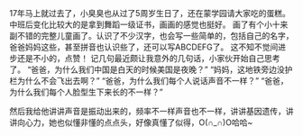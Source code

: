 17年马上就过去了，小臭臭也从过了5周岁生日了，还在蒙学园请大家吃的蛋糕。中班后变化比较大的是拿到舞蹈一级证书，画画的感觉也挺好。
画了有个小十来副不错的完整儿童画了。认识了不少汉字，也会写一些简单的，包括自己的名字，爸爸妈妈这些，甚至拼音也认识些了，还可以写ABCDEFG了。
这不知不觉间进步还是不小的，点赞！
记几句最近颇让我意外的几句话，小家伙开始自己思考了。
“爸爸，为什么我们中国是白天的时候美国是夜晚？”
“妈妈，这地铁旁边没护栏为什么不会飞出去啊？”
“爸爸，为什么我们每个人说话声音不一样？”
“爸爸，为什么我们每个人脸型生下来长的不一样？”

然后我给他讲讲声音是振动出来的，频率不一样声音也不一样，讲讲基因遗传，讲讲向心力，她也似懂非懂的点点头，好像真懂了似得，O(∩_∩)O哈哈~


